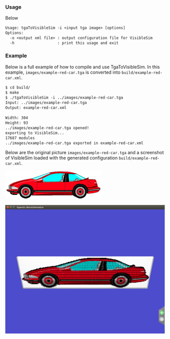 
### Usage

Below 
```
Usage: tgaToVisibleSim -i <input tga image> [options]
Options:
  -o <output xml file> : output configuration file for VisibleSim
  -h                   : print this usage and exit
```

### Example

Below is a full example of how to compile and use TgaToVisibleSim. In this example, `images/example-red-car.tga` is converted into  `build/example-red-car.xml`.

```
$ cd build/
$ make
$ ./tgaToVisibleSim -i ../images/example-red-car.tga 
Input: ../images/example-red-car.tga
Output: example-red-car.xml

Width: 304
Height: 93
../images/example-red-car.tga opened!
exporting to VisibleSim...
17687 modules 
../images/example-red-car.tga exported in example-red-car.xml
```

Below are the original picture `images/example-red-car.tga` and a screenshot of VisibleSim loaded with the generated configuration `build/example-red-car.xml`.

![](images/example-red-car.png?raw=true "`images/example-red-car.tga`")

![](screenshots/example-red-car-visiblesim.png?raw=true "Screenshot of VisibleSim when loaded with the configuration file `build/example-red-car.xml`")